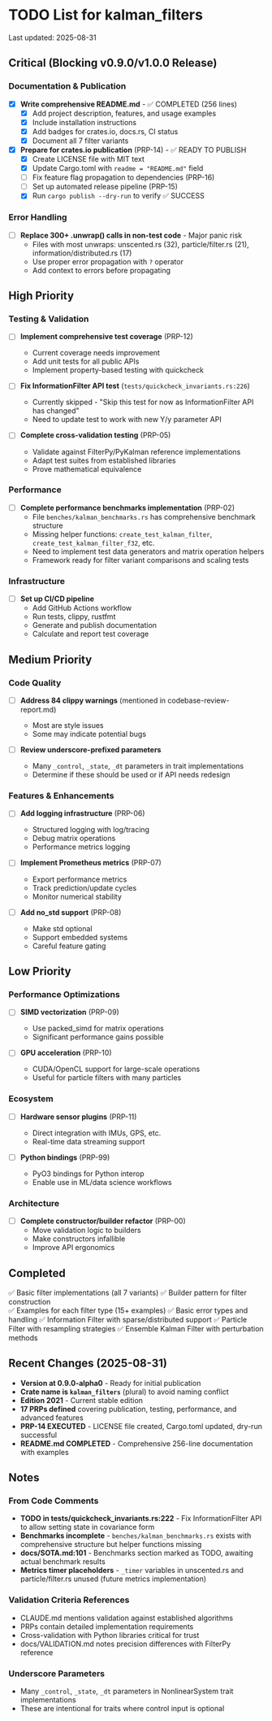 # TODO List for kalman_filters

Last updated: 2025-08-31

## Critical (Blocking v0.9.0/v1.0.0 Release)

### Documentation & Publication
- [x] **Write comprehensive README.md** - ✅ COMPLETED (256 lines)
  - [x] Add project description, features, and usage examples
  - [x] Include installation instructions
  - [x] Add badges for crates.io, docs.rs, CI status
  - [x] Document all 7 filter variants
  
- [x] **Prepare for crates.io publication** (PRP-14) - ✅ READY TO PUBLISH
  - [x] Create LICENSE file with MIT text
  - [x] Update Cargo.toml with `readme = "README.md"` field
  - [ ] Fix feature flag propagation to dependencies (PRP-16)
  - [ ] Set up automated release pipeline (PRP-15)
  - [x] Run `cargo publish --dry-run` to verify ✅ SUCCESS

### Error Handling
- [ ] **Replace 300+ .unwrap() calls in non-test code** - Major panic risk
  - Files with most unwraps: unscented.rs (32), particle/filter.rs (21), information/distributed.rs (17)
  - Use proper error propagation with `?` operator
  - Add context to errors before propagating

## High Priority

### Testing & Validation
- [ ] **Implement comprehensive test coverage** (PRP-12)
  - Current coverage needs improvement
  - Add unit tests for all public APIs
  - Implement property-based testing with quickcheck
  
- [ ] **Fix InformationFilter API test** (`tests/quickcheck_invariants.rs:226`)
  - Currently skipped - "Skip this test for now as InformationFilter API has changed"
  - Need to update test to work with new Y/y parameter API

- [ ] **Complete cross-validation testing** (PRP-05)
  - Validate against FilterPy/PyKalman reference implementations
  - Adapt test suites from established libraries
  - Prove mathematical equivalence

### Performance
- [ ] **Complete performance benchmarks implementation** (PRP-02)
  - File `benches/kalman_benchmarks.rs` has comprehensive benchmark structure
  - Missing helper functions: `create_test_kalman_filter`, `create_test_kalman_filter_f32`, etc.
  - Need to implement test data generators and matrix operation helpers
  - Framework ready for filter variant comparisons and scaling tests

### Infrastructure
- [ ] **Set up CI/CD pipeline**
  - Add GitHub Actions workflow
  - Run tests, clippy, rustfmt
  - Generate and publish documentation
  - Calculate and report test coverage

## Medium Priority

### Code Quality
- [ ] **Address 84 clippy warnings** (mentioned in codebase-review-report.md)
  - Most are style issues
  - Some may indicate potential bugs

- [ ] **Review underscore-prefixed parameters**
  - Many `_control`, `_state`, `_dt` parameters in trait implementations
  - Determine if these should be used or if API needs redesign

### Features & Enhancements
- [ ] **Add logging infrastructure** (PRP-06)
  - Structured logging with log/tracing
  - Debug matrix operations
  - Performance metrics logging

- [ ] **Implement Prometheus metrics** (PRP-07)
  - Export performance metrics
  - Track prediction/update cycles
  - Monitor numerical stability

- [ ] **Add no_std support** (PRP-08)
  - Make std optional
  - Support embedded systems
  - Careful feature gating

## Low Priority

### Performance Optimizations
- [ ] **SIMD vectorization** (PRP-09)
  - Use packed_simd for matrix operations
  - Significant performance gains possible

- [ ] **GPU acceleration** (PRP-10)
  - CUDA/OpenCL support for large-scale operations
  - Useful for particle filters with many particles

### Ecosystem
- [ ] **Hardware sensor plugins** (PRP-11)
  - Direct integration with IMUs, GPS, etc.
  - Real-time data streaming support

- [ ] **Python bindings** (PRP-99)
  - PyO3 bindings for Python interop
  - Enable use in ML/data science workflows

### Architecture
- [ ] **Complete constructor/builder refactor** (PRP-00)
  - Move validation logic to builders
  - Make constructors infallible
  - Improve API ergonomics

## Completed
✅ Basic filter implementations (all 7 variants)
✅ Builder pattern for filter construction  
✅ Examples for each filter type (15+ examples)
✅ Basic error types and handling
✅ Information Filter with sparse/distributed support
✅ Particle Filter with resampling strategies
✅ Ensemble Kalman Filter with perturbation methods

## Recent Changes (2025-08-31)
- **Version at 0.9.0-alpha0** - Ready for initial publication
- **Crate name is `kalman_filters`** (plural) to avoid naming conflict
- **Edition 2021** - Current stable edition
- **17 PRPs defined** covering publication, testing, performance, and advanced features
- **PRP-14 EXECUTED** - LICENSE file created, Cargo.toml updated, dry-run successful
- **README.md COMPLETED** - Comprehensive 256-line documentation with examples

## Notes

### From Code Comments  
- **TODO in tests/quickcheck_invariants.rs:222** - Fix InformationFilter API to allow setting state in covariance form
- **Benchmarks incomplete** - `benches/kalman_benchmarks.rs` exists with comprehensive structure but helper functions missing
- **docs/SOTA.md:101** - Benchmarks section marked as TODO, awaiting actual benchmark results
- **Metrics timer placeholders** - `_timer` variables in unscented.rs and particle/filter.rs unused (future metrics implementation)

### Validation Criteria References
- CLAUDE.md mentions validation against established algorithms
- PRPs contain detailed implementation requirements
- Cross-validation with Python libraries critical for trust
- docs/VALIDATION.md notes precision differences with FilterPy reference

### Underscore Parameters
- Many `_control`, `_state`, `_dt` parameters in NonlinearSystem trait implementations
- These are intentional for traits where control input is optional

